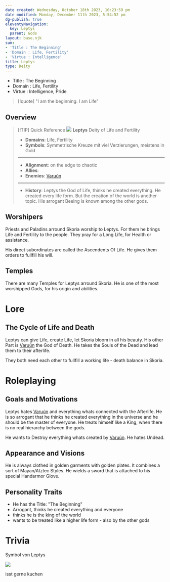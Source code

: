 ```yaml
---
date created: Wednesday, October 18th 2023, 10:23:59 pm
date modified: Monday, December 11th 2023, 5:54:52 pm
dg-publish: true
eleventyNavigation:
  key: Leptys
  parent: Gods
layout: base.njk
sum:
- 'Title : The Beginning'
- 'Domain : Life, Fertility'
- 'Virtue : Intelligence'
title: Leptys
type: Deity
---
```


- Title : The Beginning    
- Domain : Life, Fertility   
- Virtue : Intelligence, Pride

> [!quote] "I am the beginning. I am Life"

## Overview

> [!TIP] Quick Reference
> ![](/static/Leptys.png)
> **Leptys**
> Deity of Life and Fertility
>- **Domains**: Life, Fertility
>- **Symbols**: Symmetrische Kreuze mit viel Verzierungen, meistens in Gold
> ____
>- **Alignment**: on the edge to chaotic
>- **Allies**: 
>- **Enemies**: [Varuún](/garden/%F0%9F%8C%90Worldbuilding%5CNether%20Plane%5CGods/Varu%C3%BAn)
>____
>-  **History**: Leptys the God of Life, thinks he created everything. He created every life form. But the creation of the world is another topic. His arrogant Beeing is known among the other gods. 

## Worshipers

Priests and Paladins arround Skoria worship to Leptys. For them he brings Life and Fertility to the people. They pray for a Long Life, for Health or assistance.

His direct subordinates are called the Ascendents Of Life. He gives them orders to fullfill his will.

## Temples

There are many Temples for Leptys arround Skoria. He is one of the most worshipped Gods, for his origin and abilities.

# Lore

## The Cycle of Life and Death

Leptys can give Life, create Life, let Skoria bloom in all his beauty. His other Part is [Varuún](/garden/%F0%9F%8C%90Worldbuilding%5CNether%20Plane%5CGods/Varu%C3%BAn) the God of Death. He takes the Souls of the Dead and lead them to their afterlife.

They both need each other to fullfill a working life - death balance in Skoria. 

# Roleplaying
## Goals and Motivations

Leptys hates [Varuún](/garden/%F0%9F%8C%90Worldbuilding%5CNether%20Plane%5CGods/Varu%C3%BAn) and everything whats connected with the Afterlife. He is so arrogant that he thinks he created everything in the universe and he should be the master of everyone. He treats himself like a King, when there is no real hierarchy between the gods.

He wants to Destroy everything whats created by [Varuún](/garden/%F0%9F%8C%90Worldbuilding%5CNether%20Plane%5CGods/Varu%C3%BAn). He hates Undead.

## Appearance and Visions

He is always clothed in golden garments with golden plates. It combines a sort of Mayan/Atztec Styles. He wields a sword that is attached to his special Handarmor Glove.

## Personality Traits
- He has the Title: "The Beginning"
- Arrogant, thinks he created everything and everyone
- thinks he is the king of the world
- wants to be treated like a higher life form - also by the other gods
 
# Trivia

Symbol von Leptys

![](/static/SymbolOfLeptys.png)

isst gerne kuchen
